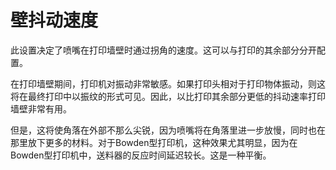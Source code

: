 壁抖动速度
====
此设置决定了喷嘴在打印墙壁时通过拐角的速度。这可以与打印的其余部分分开配置。

在打印墙壁期间，打印机对振动非常敏感。如果打印头相对于打印物体振动，则这将在最终打印中以振纹的形式可见。因此，以比打印其余部分更低的抖动速率打印墙壁非常有用。

但是，这将使角落在外部不那么尖锐，因为喷嘴将在角落里进一步放慢，同时也在那里放下更多的材料。对于Bowden型打印机，这种效果尤其明显，因为在Bowden型打印机中，送料器的反应时间延迟较长。这是一种平衡。
